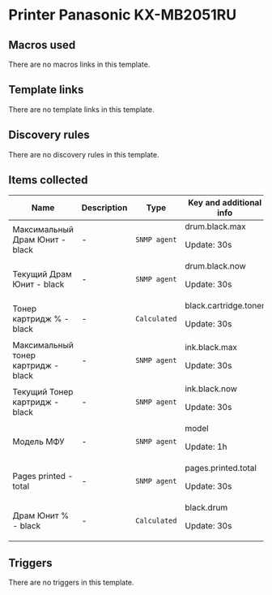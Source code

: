 # Printer Panasonic KX-MB2051RU

## Macros used

There are no macros links in this template.

## Template links

There are no template links in this template.

## Discovery rules

There are no discovery rules in this template.

## Items collected

|Name|Description|Type|Key and additional info|
|----|-----------|----|----|
|Максимальный Драм Юнит - black|<p>-</p>|`SNMP agent`|drum.black.max<p>Update: 30s</p>|
|Текущий Драм Юнит - black|<p>-</p>|`SNMP agent`|drum.black.now<p>Update: 30s</p>|
|Тонер картридж % - black|<p>-</p>|`Calculated`|black.cartridge.toner<p>Update: 30s</p>|
|Максимальный тонер картридж - black|<p>-</p>|`SNMP agent`|ink.black.max<p>Update: 30s</p>|
|Текущий Тонер картридж - black|<p>-</p>|`SNMP agent`|ink.black.now<p>Update: 30s</p>|
|Модель МФУ|<p>-</p>|`SNMP agent`|model<p>Update: 1h</p>|
|Pages printed - total|<p>-</p>|`SNMP agent`|pages.printed.total<p>Update: 30s</p>|
|Драм Юнит % - black|<p>-</p>|`Calculated`|black.drum<p>Update: 30s</p>|
## Triggers

There are no triggers in this template.

